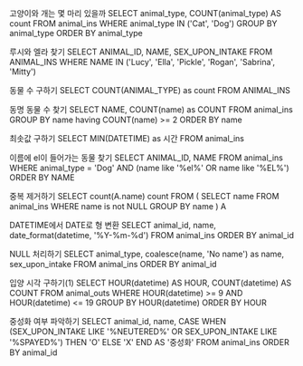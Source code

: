 고양이와 개는 몇 마리 있을까
SELECT animal_type, COUNT(animal_type) AS count FROM animal_ins
WHERE animal_type IN ('Cat', 'Dog')
GROUP BY animal_type ORDER BY animal_type

루시와 엘라 찾기
SELECT ANIMAL_ID, NAME, SEX_UPON_INTAKE FROM ANIMAL_INS
WHERE NAME IN ('Lucy', 'Ella', 'Pickle', 'Rogan', 'Sabrina', 'Mitty')

동물 수 구하기
SELECT COUNT(ANIMAL_TYPE) as count FROM ANIMAL_INS

동명 동물 수 찾기
SELECT NAME, COUNT(name) as COUNT FROM animal_ins GROUP BY name having COUNT(name) >= 2 ORDER BY name

최솟값 구하기
SELECT MIN(DATETIME) as 시간 FROM animal_ins

이름에 el이 들어가는 동물 찾기
SELECT ANIMAL_ID, NAME FROM animal_ins WHERE animal_type = 'Dog' AND (name like '%el%' OR name like '%EL%') ORDER BY NAME

중복 제거하기
SELECT count(A.name) count FROM (
SELECT name FROM animal_ins WHERE name is not NULL GROUP BY name
) A

DATETIME에서 DATE로 형 변환
SELECT animal_id, name, date_format(datetime, '%Y-%m-%d') FROM animal_ins ORDER BY animal_id

NULL 처리하기
SELECT animal_type, coalesce(name, 'No name') as name, sex_upon_intake
FROM animal_ins
ORDER BY animal_id

입양 시각 구하기(1)
SELECT HOUR(datetime) AS HOUR, COUNT(datetime) AS COUNT
FROM animal_outs
WHERE HOUR(datetime) >= 9
AND HOUR(datetime) <= 19
GROUP BY HOUR(datetime)
ORDER BY HOUR

중성화 여부 파악하기
SELECT animal_id, name,
CASE WHEN (SEX_UPON_INTAKE LIKE '%NEUTERED%' OR SEX_UPON_INTAKE LIKE '%SPAYED%') THEN 'O' ELSE 'X' END AS '중성화'
FROM animal_ins
ORDER BY animal_id